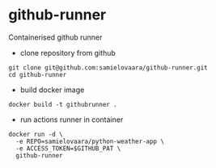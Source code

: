 # github-runner
Containerised github runner

* clone repository from github
```
git clone git@github.com:samielovaara/github-runner.git
cd github-runner
```

* build docker image

```
docker build -t githubrunner .
```

* run actions runner in container

````
docker run -d \
  -e REPO=samielovaara/python-weather-app \
  -e ACCESS_TOKEN=$GITHUB_PAT \
  github-runner
````
